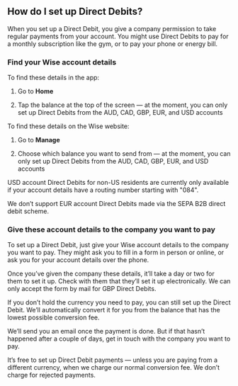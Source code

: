 ## How do I set up Direct Debits?  
When you set up a Direct Debit, you give a company permission to take regular payments from your account. You might use Direct Debits to pay for a monthly subscription like the gym, or to pay your phone or energy bill.

### Find your Wise account details

To find these details in the app:

  1. Go to **Home**

  2. Tap the balance at the top of the screen — at the moment, you can only set up Direct Debits from the AUD, CAD, GBP, EUR, and USD accounts




To find these details on the Wise website:

  1. Go to **Manage**

  2. Choose which balance you want to send from — at the moment, you can only set up Direct Debits from the AUD, CAD, GBP, EUR, and USD accounts




USD account Direct Debits for non-US residents are currently only available if your account details have a routing number starting with "084". 

We don’t support EUR account Direct Debits made via the SEPA B2B direct debit scheme. 

### Give these account details to the company you want to pay

To set up a Direct Debit, just give your Wise account details to the company you want to pay. They might ask you to fill in a form in person or online, or ask you for your account details over the phone. 

Once you’ve given the company these details, it’ll take a day or two for them to set it up. Check with them that they’ll set it up electronically. We can only accept the form by mail for GBP Direct Debits. 

If you don’t hold the currency you need to pay, you can still set up the Direct Debit. We’ll automatically convert it for you from the balance that has the lowest possible conversion fee. 

We’ll send you an email once the payment is done. But if that hasn’t happened after a couple of days, get in touch with the company you want to pay.

It’s free to set up Direct Debit payments — unless you are paying from a different currency, when we charge our normal conversion fee. We don’t charge for rejected payments.